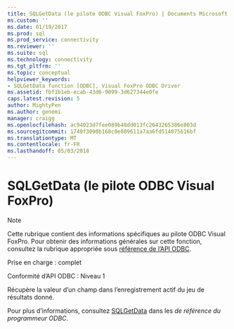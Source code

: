 ```yaml
---
title: SQLGetData (le pilote ODBC Visual FoxPro) | Documents Microsoft
ms.custom: ''
ms.date: 01/19/2017
ms.prod: sql
ms.prod_service: connectivity
ms.reviewer: ''
ms.suite: sql
ms.technology: connectivity
ms.tgt_pltfrm: ''
ms.topic: conceptual
helpviewer_keywords:
- SQLGetData function [ODBC], Visual FoxPro ODBC Driver
ms.assetid: fbf1b1eb-ecab-43d6-9099-3d627344e0fe
caps.latest.revision: 5
author: MightyPen
ms.author: genemi
manager: craigg
ms.openlocfilehash: ac94023d7fee089b48dd013fc2643265386e803d
ms.sourcegitcommit: 1740f3090b168c0e809611a7aa6fd514075616bf
ms.translationtype: MT
ms.contentlocale: fr-FR
ms.lasthandoff: 05/03/2018
---
```

# <a name="sqlgetdata-visual-foxpro-odbc-driver"></a>SQLGetData (le pilote ODBC Visual FoxPro)
> [!NOTE]  
>  Cette rubrique contient des informations spécifiques au pilote ODBC Visual FoxPro. Pour obtenir des informations générales sur cette fonction, consultez la rubrique appropriée sous [référence de l’API ODBC](../../odbc/reference/syntax/odbc-api-reference.md).  
  
 Prise en charge : complet  
  
 Conformité d’API ODBC : Niveau 1  
  
 Récupère la valeur d’un champ dans l’enregistrement actif du jeu de résultats donné.  
  
 Pour plus d’informations, consultez [SQLGetData](../../odbc/reference/syntax/sqlgetdata-function.md) dans les *de référence du programmeur ODBC*.
